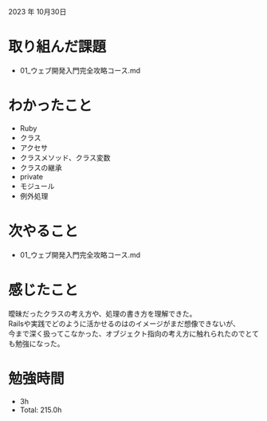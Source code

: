 2023 年 10月30日

# 取り組んだ課題
- 01_ウェブ開発入門完全攻略コース.md

# わかったこと
- Ruby
- クラス
- アクセサ
- クラスメソッド、クラス変数
- クラスの継承
- private
- モジュール
- 例外処理

# 次やること
- 01_ウェブ開発入門完全攻略コース.md

# 感じたこと
曖昧だったクラスの考え方や、処理の書き方を理解できた。<br>
Railsや実践でどのように活かせるのはのイメージがまだ想像できないが、<br>
今まで深く扱ってこなかった、オブジェクト指向の考え方に触れられたのでとても勉強になった。<br>

# 勉強時間
-  3h
- Total: 215.0h

